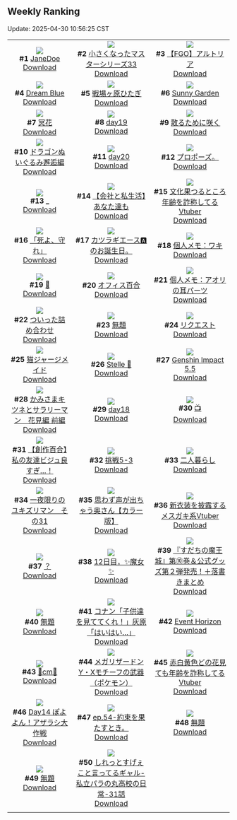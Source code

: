 ## Weekly Ranking
Update: 2025-04-30 10:56:25 CST

|      |      |      |
| :----: | :----: | :----: |
| ![](https://i.pixiv.re/c/240x480/img-master/img/2025/04/23/18/00/05/129617004_p0_master1200.jpg)<br>**#1** [JaneDoe](https://www.pixiv.net/artworks/129617004)<br>[Download](https://i.pixiv.re/img-original/img/2025/04/23/18/00/05/129617004_p0.jpg) | ![](https://i.pixiv.re/c/240x480/img-master/img/2025/04/23/15/19/50/129613886_p0_master1200.jpg)<br>**#2** [小さくなったマスターシリーズ33](https://www.pixiv.net/artworks/129613886)<br>[Download](https://i.pixiv.re/img-original/img/2025/04/23/15/19/50/129613886_p0.jpg) | ![](https://i.pixiv.re/c/240x480/img-master/img/2025/04/23/13/19/15/129611885_p0_master1200.jpg)<br>**#3** [【FGO】アルトリア](https://www.pixiv.net/artworks/129611885)<br>[Download](https://i.pixiv.re/img-original/img/2025/04/23/13/19/15/129611885_p0.jpg) |
| ![](https://i.pixiv.re/c/240x480/img-master/img/2025/04/22/00/00/11/129563571_p0_master1200.jpg)<br>**#4** [Dream Blue](https://www.pixiv.net/artworks/129563571)<br>[Download](https://i.pixiv.re/img-original/img/2025/04/22/00/00/11/129563571_p0.jpg) | ![](https://i.pixiv.re/c/240x480/img-master/img/2025/04/24/00/00/06/129630577_p0_master1200.jpg)<br>**#5** [戦場ヶ原ひたぎ](https://www.pixiv.net/artworks/129630577)<br>[Download](https://i.pixiv.re/img-original/img/2025/04/24/00/00/06/129630577_p0.png) | ![](https://i.pixiv.re/c/240x480/img-master/img/2025/04/22/00/00/10/129563562_p0_master1200.jpg)<br>**#6** [Sunny Garden](https://www.pixiv.net/artworks/129563562)<br>[Download](https://i.pixiv.re/img-original/img/2025/04/22/00/00/10/129563562_p0.jpg) |
| ![](https://i.pixiv.re/c/240x480/img-master/img/2025/04/23/00/30/01/129598616_p0_master1200.jpg)<br>**#7** [冥花](https://www.pixiv.net/artworks/129598616)<br>[Download](https://i.pixiv.re/img-original/img/2025/04/23/00/30/01/129598616_p0.png) | ![](https://i.pixiv.re/c/240x480/img-master/img/2025/04/23/01/15/06/129600106_p0_master1200.jpg)<br>**#8** [day19](https://www.pixiv.net/artworks/129600106)<br>[Download](https://i.pixiv.re/img-original/img/2025/04/23/01/15/06/129600106_p0.jpg) | ![](https://i.pixiv.re/c/240x480/img-master/img/2025/04/23/00/00/09/129597100_p0_master1200.jpg)<br>**#9** [散るために咲く](https://www.pixiv.net/artworks/129597100)<br>[Download](https://i.pixiv.re/img-original/img/2025/04/23/00/00/09/129597100_p0.jpg) |
| ![](https://i.pixiv.re/c/240x480/img-master/img/2025/04/22/00/25/05/129564924_p0_master1200.jpg)<br>**#10** [ドラゴンぬいぐるみ邂逅編](https://www.pixiv.net/artworks/129564924)<br>[Download](https://i.pixiv.re/img-original/img/2025/04/22/00/25/05/129564924_p0.png) | ![](https://i.pixiv.re/c/240x480/img-master/img/2025/04/23/01/18/37/129600242_p0_master1200.jpg)<br>**#11** [day20](https://www.pixiv.net/artworks/129600242)<br>[Download](https://i.pixiv.re/img-original/img/2025/04/23/01/18/37/129600242_p0.jpg) | ![](https://i.pixiv.re/c/240x480/img-master/img/2025/04/23/00/08/45/129597777_p0_master1200.jpg)<br>**#12** [プロポーズ。](https://www.pixiv.net/artworks/129597777)<br>[Download](https://i.pixiv.re/img-original/img/2025/04/23/00/08/45/129597777_p0.jpg) |
| ![](https://i.pixiv.re/c/240x480/img-master/img/2025/04/23/16/04/41/129614673_p0_master1200.jpg)<br>**#13** [_](https://www.pixiv.net/artworks/129614673)<br>[Download](https://i.pixiv.re/img-original/img/2025/04/23/16/04/41/129614673_p0.png) | ![](https://i.pixiv.re/c/240x480/img-master/img/2025/04/22/12/00/13/129576904_p0_master1200.jpg)<br>**#14** [【会社と私生活】あなた達も](https://www.pixiv.net/artworks/129576904)<br>[Download](https://i.pixiv.re/img-original/img/2025/04/22/12/00/13/129576904_p0.jpg) | ![](https://i.pixiv.re/c/240x480/img-master/img/2025/04/23/21/07/01/129623618_p0_master1200.jpg)<br>**#15** [文化果つるところ年齢を詐称してるVtuber](https://www.pixiv.net/artworks/129623618)<br>[Download](https://i.pixiv.re/img-original/img/2025/04/23/21/07/01/129623618_p0.png) |
| ![](https://i.pixiv.re/c/240x480/img-master/img/2025/04/23/00/00/10/129597111_p0_master1200.jpg)<br>**#16** [「死よ、守れ」](https://www.pixiv.net/artworks/129597111)<br>[Download](https://i.pixiv.re/img-original/img/2025/04/23/00/00/10/129597111_p0.jpg) | ![](https://i.pixiv.re/c/240x480/img-master/img/2025/04/24/23/58/14/129663120_p0_master1200.jpg)<br>**#17** [カツラギエース🅰️のお誕生日。](https://www.pixiv.net/artworks/129663120)<br>[Download](https://i.pixiv.re/img-original/img/2025/04/24/23/58/14/129663120_p0.png) | ![](https://i.pixiv.re/c/240x480/img-master/img/2025/04/22/06/00/05/129571384_p0_master1200.jpg)<br>**#18** [個人メモ：ワキ](https://www.pixiv.net/artworks/129571384)<br>[Download](https://i.pixiv.re/img-original/img/2025/04/22/06/00/05/129571384_p0.jpg) |
| ![](https://i.pixiv.re/c/240x480/img-master/img/2025/04/23/20/49/10/129622798_p0_master1200.jpg)<br>**#19** [🌸](https://www.pixiv.net/artworks/129622798)<br>[Download](https://i.pixiv.re/img-original/img/2025/04/23/20/49/10/129622798_p0.jpg) | ![](https://i.pixiv.re/c/240x480/img-master/img/2025/04/23/00/00/03/129597047_p0_master1200.jpg)<br>**#20** [オフィス百合](https://www.pixiv.net/artworks/129597047)<br>[Download](https://i.pixiv.re/img-original/img/2025/04/23/00/00/03/129597047_p0.png) | ![](https://i.pixiv.re/c/240x480/img-master/img/2025/04/24/06/00/09/129638160_p0_master1200.jpg)<br>**#21** [個人メモ：アオリの耳パーツ](https://www.pixiv.net/artworks/129638160)<br>[Download](https://i.pixiv.re/img-original/img/2025/04/24/06/00/09/129638160_p0.jpg) |
| ![](https://i.pixiv.re/c/240x480/img-master/img/2025/04/23/08/35/58/129607131_p0_master1200.jpg)<br>**#22** [ついった詰め合わせ](https://www.pixiv.net/artworks/129607131)<br>[Download](https://i.pixiv.re/img-original/img/2025/04/23/08/35/58/129607131_p0.jpg) | ![](https://i.pixiv.re/c/240x480/img-master/img/2025/04/23/00/00/12/129597129_p0_master1200.jpg)<br>**#23** [無題](https://www.pixiv.net/artworks/129597129)<br>[Download](https://i.pixiv.re/img-original/img/2025/04/23/00/00/12/129597129_p0.jpg) | ![](https://i.pixiv.re/c/240x480/img-master/img/2025/04/23/01/18/24/129600234_p0_master1200.jpg)<br>**#24** [リクエスト](https://www.pixiv.net/artworks/129600234)<br>[Download](https://i.pixiv.re/img-original/img/2025/04/23/01/18/24/129600234_p0.png) |
| ![](https://i.pixiv.re/c/240x480/img-master/img/2025/04/23/15/47/43/129614309_p0_master1200.jpg)<br>**#25** [猫ジャージメイド](https://www.pixiv.net/artworks/129614309)<br>[Download](https://i.pixiv.re/img-original/img/2025/04/23/15/47/43/129614309_p0.jpg) | ![](https://i.pixiv.re/c/240x480/img-master/img/2025/04/23/18/30/15/129618043_p0_master1200.jpg)<br>**#26** [Stelle 🫧](https://www.pixiv.net/artworks/129618043)<br>[Download](https://i.pixiv.re/img-original/img/2025/04/23/18/30/15/129618043_p0.png) | ![](https://i.pixiv.re/c/240x480/img-master/img/2025/04/22/09/09/51/129574246_p0_master1200.jpg)<br>**#27** [Genshin Impact 5.5](https://www.pixiv.net/artworks/129574246)<br>[Download](https://i.pixiv.re/img-original/img/2025/04/22/09/09/51/129574246_p0.jpg) |
| ![](https://i.pixiv.re/c/240x480/img-master/img/2025/04/23/15/17/32/129613851_p0_master1200.jpg)<br>**#28** [かみさまキツネとサラリーマン　花見編 前編](https://www.pixiv.net/artworks/129613851)<br>[Download](https://i.pixiv.re/img-original/img/2025/04/23/15/17/32/129613851_p0.png) | ![](https://i.pixiv.re/c/240x480/img-master/img/2025/04/23/01/13/49/129600063_p0_master1200.jpg)<br>**#29** [day18](https://www.pixiv.net/artworks/129600063)<br>[Download](https://i.pixiv.re/img-original/img/2025/04/23/01/13/49/129600063_p0.jpg) | ![](https://i.pixiv.re/c/240x480/img-master/img/2025/04/23/02/51/48/129602347_p0_master1200.jpg)<br>**#30** [📺](https://www.pixiv.net/artworks/129602347)<br>[Download](https://i.pixiv.re/img-original/img/2025/04/23/02/51/48/129602347_p0.png) |
| ![](https://i.pixiv.re/c/240x480/img-master/img/2025/04/22/19/00/20/129585496_p0_master1200.jpg)<br>**#31** [【創作百合】私の友達ビジュ良すぎ…！](https://www.pixiv.net/artworks/129585496)<br>[Download](https://i.pixiv.re/img-original/img/2025/04/22/19/00/20/129585496_p0.jpg) | ![](https://i.pixiv.re/c/240x480/img-master/img/2025/04/22/18/46/59/129585054_p0_master1200.jpg)<br>**#32** [挑戦5-3](https://www.pixiv.net/artworks/129585054)<br>[Download](https://i.pixiv.re/img-original/img/2025/04/22/18/46/59/129585054_p0.png) | ![](https://i.pixiv.re/c/240x480/img-master/img/2025/04/23/18/31/26/129618088_p0_master1200.jpg)<br>**#33** [二人暮らし](https://www.pixiv.net/artworks/129618088)<br>[Download](https://i.pixiv.re/img-original/img/2025/04/23/18/31/26/129618088_p0.jpg) |
| ![](https://i.pixiv.re/c/240x480/img-master/img/2025/04/23/15/22/37/129613932_p0_master1200.jpg)<br>**#34** [一夜限りのユキズリマン　その31](https://www.pixiv.net/artworks/129613932)<br>[Download](https://i.pixiv.re/img-original/img/2025/04/23/15/22/37/129613932_p0.png) | ![](https://i.pixiv.re/c/240x480/img-master/img/2025/04/23/00/02/56/129597544_p0_master1200.jpg)<br>**#35** [思わず声が出ちゃう奥さん【カラー版】](https://www.pixiv.net/artworks/129597544)<br>[Download](https://i.pixiv.re/img-original/img/2025/04/23/00/02/56/129597544_p0.jpg) | ![](https://i.pixiv.re/c/240x480/img-master/img/2025/04/22/21/08/01/129589967_p0_master1200.jpg)<br>**#36** [新衣装を披露するメスガキ系Vtuber](https://www.pixiv.net/artworks/129589967)<br>[Download](https://i.pixiv.re/img-original/img/2025/04/22/21/08/01/129589967_p0.png) |
| ![](https://i.pixiv.re/c/240x480/img-master/img/2025/04/23/12/06/05/129610519_p0_master1200.jpg)<br>**#37** [？](https://www.pixiv.net/artworks/129610519)<br>[Download](https://i.pixiv.re/img-original/img/2025/04/23/12/06/05/129610519_p0.png) | ![](https://i.pixiv.re/c/240x480/img-master/img/2025/04/23/01/54/01/129601156_p0_master1200.jpg)<br>**#38** [12日目，✨️魔女✨️](https://www.pixiv.net/artworks/129601156)<br>[Download](https://i.pixiv.re/img-original/img/2025/04/23/01/54/01/129601156_p0.jpg) | ![](https://i.pixiv.re/c/240x480/img-master/img/2025/04/23/00/01/34/129597434_p0_master1200.jpg)<br>**#39** [『すだちの魔王城』第⑩巻＆公式グッズ第２弾発売！＋落書きまとめ](https://www.pixiv.net/artworks/129597434)<br>[Download](https://i.pixiv.re/img-original/img/2025/04/23/00/01/34/129597434_p0.jpg) |
| ![](https://i.pixiv.re/c/240x480/img-master/img/2025/04/23/20/47/15/129622729_p0_master1200.jpg)<br>**#40** [無題](https://www.pixiv.net/artworks/129622729)<br>[Download](https://i.pixiv.re/img-original/img/2025/04/23/20/47/15/129622729_p0.png) | ![](https://i.pixiv.re/c/240x480/img-master/img/2025/04/23/17/20/43/129616091_p0_master1200.jpg)<br>**#41** [コナン「子供達を見ててくれ！」灰原「はいはい…」](https://www.pixiv.net/artworks/129616091)<br>[Download](https://i.pixiv.re/img-original/img/2025/04/23/17/20/43/129616091_p0.jpg) | ![](https://i.pixiv.re/c/240x480/img-master/img/2025/04/23/00/00/16/129597171_p0_master1200.jpg)<br>**#42** [Event Horizon](https://www.pixiv.net/artworks/129597171)<br>[Download](https://i.pixiv.re/img-original/img/2025/04/23/00/00/16/129597171_p0.png) |
| ![](https://i.pixiv.re/c/240x480/img-master/img/2025/04/23/20/52/34/129622912_p0_master1200.jpg)<br>**#43** [🖤cm🤍](https://www.pixiv.net/artworks/129622912)<br>[Download](https://i.pixiv.re/img-original/img/2025/04/23/20/52/34/129622912_p0.png) | ![](https://i.pixiv.re/c/240x480/img-master/img/2025/04/23/20/01/01/129621116_p0_master1200.jpg)<br>**#44** [メガリザードンY・Xモチーフの武器（ポケモン）](https://www.pixiv.net/artworks/129621116)<br>[Download](https://i.pixiv.re/img-original/img/2025/04/23/20/01/01/129621116_p0.jpg) | ![](https://i.pixiv.re/c/240x480/img-master/img/2025/04/24/21/05/57/129656689_p0_master1200.jpg)<br>**#45** [赤白黄色どの花見ても年齢を詐称してるVtuber](https://www.pixiv.net/artworks/129656689)<br>[Download](https://i.pixiv.re/img-original/img/2025/04/24/21/05/57/129656689_p0.png) |
| ![](https://i.pixiv.re/c/240x480/img-master/img/2025/04/23/05/22/17/129604304_p0_master1200.jpg)<br>**#46** [Day14  ぽよよん！アザラシ大作戦](https://www.pixiv.net/artworks/129604304)<br>[Download](https://i.pixiv.re/img-original/img/2025/04/23/05/22/17/129604304_p0.jpg) | ![](https://i.pixiv.re/c/240x480/img-master/img/2025/04/23/19/16/41/129619538_p0_master1200.jpg)<br>**#47** [ep.54-約束を果たすとき。](https://www.pixiv.net/artworks/129619538)<br>[Download](https://i.pixiv.re/img-original/img/2025/04/23/19/16/41/129619538_p0.jpg) | ![](https://i.pixiv.re/c/240x480/img-master/img/2025/04/23/17/08/35/129615846_p0_master1200.jpg)<br>**#48** [無題](https://www.pixiv.net/artworks/129615846)<br>[Download](https://i.pixiv.re/img-original/img/2025/04/23/17/08/35/129615846_p0.jpg) |
| ![](https://i.pixiv.re/c/240x480/img-master/img/2025/04/23/13/51/38/129612384_p0_master1200.jpg)<br>**#49** [無題](https://www.pixiv.net/artworks/129612384)<br>[Download](https://i.pixiv.re/img-original/img/2025/04/23/13/51/38/129612384_p0.jpg) | ![](https://i.pixiv.re/c/240x480/img-master/img/2025/04/24/00/00/27/129630734_p0_master1200.jpg)<br>**#50** [しれっとすげぇこと言ってるギャル-私立パラの丸高校の日常-31話](https://www.pixiv.net/artworks/129630734)<br>[Download](https://i.pixiv.re/img-original/img/2025/04/24/00/00/27/129630734_p0.jpg) |
|      |
